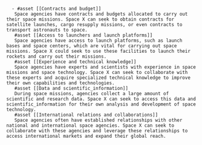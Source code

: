       - #asset [[Contracts and budget]]
       Space agencies have contracts and budgets allocated to carry out their space missions. Space X can seek to obtain contracts for satellite launches, cargo resupply missions, or even contracts to transport astronauts to space.
       #asset [[Access to launchers and launch platforms]]
       Space agencies have access to launch platforms, such as launch bases and space centers, which are vital for carrying out space missions. Space X could seek to use these facilities to launch their rockets and carry out their missions.
       #asset [[Experience and technical knowledge]]
       Space agencies have experts and scientists with experience in space missions and space technology. Space X can seek to collaborate with these experts and acquire specialized technical knowledge to improve their own capabilities and technologies.
       #asset [[Data and scientific_information]]
       During space missions, agencies collect a large amount of scientific and research data. Space X can seek to access this data and scientific_information for their own analysis and development of space technology.
       #asset [[International relations and collaborations]]
       Space agencies often have established relationships with other national and international space agencies. Space X can seek to collaborate with these agencies and leverage these relationships to access international markets and expand their global reach.

